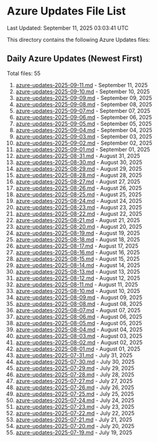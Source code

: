 # Azure Updates File List

Last Updated: September 11, 2025 03:03:41 UTC

This directory contains the following Azure Updates files:

## Daily Azure Updates (Newest First)

Total files: 55

1. [azure-updates-2025-09-11.md](./azure-updates-2025-09-11.md) - September 11, 2025
2. [azure-updates-2025-09-10.md](./azure-updates-2025-09-10.md) - September 10, 2025
3. [azure-updates-2025-09-09.md](./azure-updates-2025-09-09.md) - September 09, 2025
4. [azure-updates-2025-09-08.md](./azure-updates-2025-09-08.md) - September 08, 2025
5. [azure-updates-2025-09-07.md](./azure-updates-2025-09-07.md) - September 07, 2025
6. [azure-updates-2025-09-06.md](./azure-updates-2025-09-06.md) - September 06, 2025
7. [azure-updates-2025-09-05.md](./azure-updates-2025-09-05.md) - September 05, 2025
8. [azure-updates-2025-09-04.md](./azure-updates-2025-09-04.md) - September 04, 2025
9. [azure-updates-2025-09-03.md](./azure-updates-2025-09-03.md) - September 03, 2025
10. [azure-updates-2025-09-02.md](./azure-updates-2025-09-02.md) - September 02, 2025
11. [azure-updates-2025-09-01.md](./azure-updates-2025-09-01.md) - September 01, 2025
12. [azure-updates-2025-08-31.md](./azure-updates-2025-08-31.md) - August 31, 2025
13. [azure-updates-2025-08-30.md](./azure-updates-2025-08-30.md) - August 30, 2025
14. [azure-updates-2025-08-29.md](./azure-updates-2025-08-29.md) - August 29, 2025
15. [azure-updates-2025-08-28.md](./azure-updates-2025-08-28.md) - August 28, 2025
16. [azure-updates-2025-08-27.md](./azure-updates-2025-08-27.md) - August 27, 2025
17. [azure-updates-2025-08-26.md](./azure-updates-2025-08-26.md) - August 26, 2025
18. [azure-updates-2025-08-25.md](./azure-updates-2025-08-25.md) - August 25, 2025
19. [azure-updates-2025-08-24.md](./azure-updates-2025-08-24.md) - August 24, 2025
20. [azure-updates-2025-08-23.md](./azure-updates-2025-08-23.md) - August 23, 2025
21. [azure-updates-2025-08-22.md](./azure-updates-2025-08-22.md) - August 22, 2025
22. [azure-updates-2025-08-21.md](./azure-updates-2025-08-21.md) - August 21, 2025
23. [azure-updates-2025-08-20.md](./azure-updates-2025-08-20.md) - August 20, 2025
24. [azure-updates-2025-08-19.md](./azure-updates-2025-08-19.md) - August 19, 2025
25. [azure-updates-2025-08-18.md](./azure-updates-2025-08-18.md) - August 18, 2025
26. [azure-updates-2025-08-17.md](./azure-updates-2025-08-17.md) - August 17, 2025
27. [azure-updates-2025-08-16.md](./azure-updates-2025-08-16.md) - August 16, 2025
28. [azure-updates-2025-08-15.md](./azure-updates-2025-08-15.md) - August 15, 2025
29. [azure-updates-2025-08-14.md](./azure-updates-2025-08-14.md) - August 14, 2025
30. [azure-updates-2025-08-13.md](./azure-updates-2025-08-13.md) - August 13, 2025
31. [azure-updates-2025-08-12.md](./azure-updates-2025-08-12.md) - August 12, 2025
32. [azure-updates-2025-08-11.md](./azure-updates-2025-08-11.md) - August 11, 2025
33. [azure-updates-2025-08-10.md](./azure-updates-2025-08-10.md) - August 10, 2025
34. [azure-updates-2025-08-09.md](./azure-updates-2025-08-09.md) - August 09, 2025
35. [azure-updates-2025-08-08.md](./azure-updates-2025-08-08.md) - August 08, 2025
36. [azure-updates-2025-08-07.md](./azure-updates-2025-08-07.md) - August 07, 2025
37. [azure-updates-2025-08-06.md](./azure-updates-2025-08-06.md) - August 06, 2025
38. [azure-updates-2025-08-05.md](./azure-updates-2025-08-05.md) - August 05, 2025
39. [azure-updates-2025-08-04.md](./azure-updates-2025-08-04.md) - August 04, 2025
40. [azure-updates-2025-08-03.md](./azure-updates-2025-08-03.md) - August 03, 2025
41. [azure-updates-2025-08-02.md](./azure-updates-2025-08-02.md) - August 02, 2025
42. [azure-updates-2025-08-01.md](./azure-updates-2025-08-01.md) - August 01, 2025
43. [azure-updates-2025-07-31.md](./azure-updates-2025-07-31.md) - July 31, 2025
44. [azure-updates-2025-07-30.md](./azure-updates-2025-07-30.md) - July 30, 2025
45. [azure-updates-2025-07-29.md](./azure-updates-2025-07-29.md) - July 29, 2025
46. [azure-updates-2025-07-28.md](./azure-updates-2025-07-28.md) - July 28, 2025
47. [azure-updates-2025-07-27.md](./azure-updates-2025-07-27.md) - July 27, 2025
48. [azure-updates-2025-07-26.md](./azure-updates-2025-07-26.md) - July 26, 2025
49. [azure-updates-2025-07-25.md](./azure-updates-2025-07-25.md) - July 25, 2025
50. [azure-updates-2025-07-24.md](./azure-updates-2025-07-24.md) - July 24, 2025
51. [azure-updates-2025-07-23.md](./azure-updates-2025-07-23.md) - July 23, 2025
52. [azure-updates-2025-07-22.md](./azure-updates-2025-07-22.md) - July 22, 2025
53. [azure-updates-2025-07-21.md](./azure-updates-2025-07-21.md) - July 21, 2025
54. [azure-updates-2025-07-20.md](./azure-updates-2025-07-20.md) - July 20, 2025
55. [azure-updates-2025-07-19.md](./azure-updates-2025-07-19.md) - July 19, 2025
